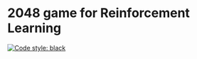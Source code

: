 # 2048 game for Reinforcement Learning

[![Code style: black](https://img.shields.io/badge/code%20style-black-000000.svg)](https://github.com/psf/black)
